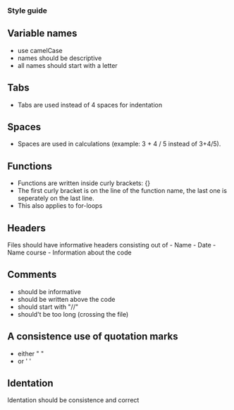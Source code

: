 ### Style guide

## Variable names
- use camelCase
- names should be descriptive
- all names should start with a letter

## Tabs
- Tabs are used instead of 4 spaces for indentation

## Spaces
- Spaces are used in calculations (example: 3 + 4 / 5 instead of 3+4/5).

## Functions
- Functions are written inside curly brackets: {}
- The first curly bracket is on the line of the function name, the last one is seperately on the last line.
- This also applies to for-loops

## Headers
Files should have informative headers consisting out of
	- Name 
	- Date
	- Name course
	- Information about the code

## Comments
- should be informative
- should be written above the code
- should start with "//"
- should't be too long (crossing the file)

## A consistence use of quotation marks 
- either " "
- or	' '

## Identation
Identation should be consistence and correct 